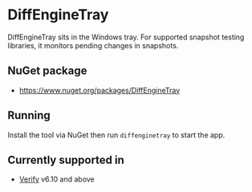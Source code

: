 # DiffEngineTray

DiffEngineTray sits in the Windows tray. For supported snapshot testing libraries, it monitors pending changes in snapshots.


## NuGet package

 * https://www.nuget.org/packages/DiffEngineTray


## Running

Install the tool via NuGet then run `diffenginetray` to start the app.


## Currently supported in

 * [Verify](https://github.com/VerifyTests/Verify) v6.10 and above